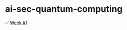 # ai-sec-quantum-computing

✅ [Week #1](https://anj.hashnode.dev/week-1-kicking-off-our-journey-into-qulearnlabs-ai-assisted-software-engineering-for-quantum-computing-and-post-quantum-cryptography)
